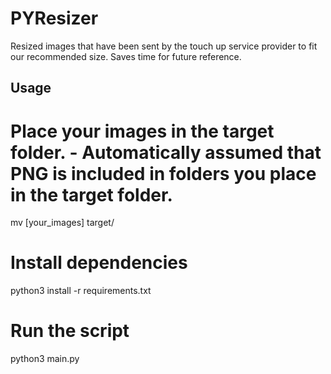 # PYResizer
Resized images that have been sent by the touch up service provider to fit our recommended size. Saves time for future reference.

## Usage
# Place your images in the target folder. - Automatically assumed that PNG is included in folders you place in the target folder.
mv [your_images] target/

# Install dependencies
python3 install -r requirements.txt

# Run the script
python3 main.py